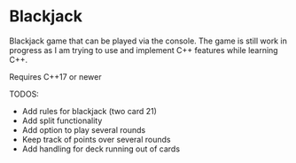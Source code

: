 # Blackjack
Blackjack game that can be played via the console. The game is still work in progress as I am trying to use and implement C++ features while learning C++.

Requires C++17 or newer

TODOS:
- Add rules for blackjack (two card 21)
- Add split functionality
- Add option to play several rounds
- Keep track of points over several rounds
- Add handling for deck running out of cards
